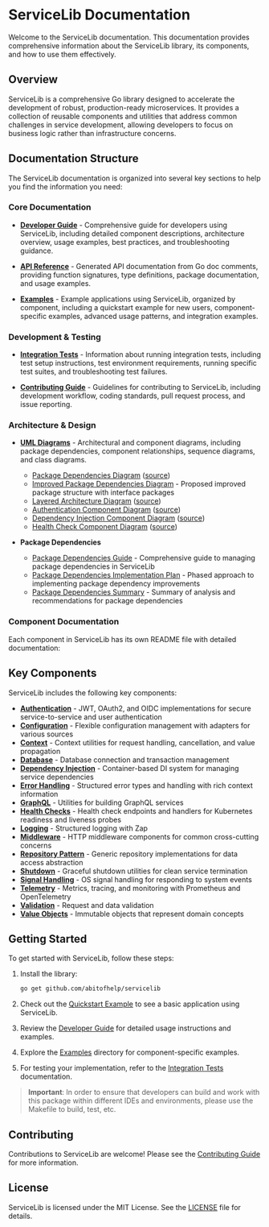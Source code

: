 # ServiceLib Documentation

Welcome to the ServiceLib documentation. This documentation provides comprehensive information about the ServiceLib library, its components, and how to use them effectively.

## Overview

ServiceLib is a comprehensive Go library designed to accelerate the development of robust, production-ready microservices. It provides a collection of reusable components and utilities that address common challenges in service development, allowing developers to focus on business logic rather than infrastructure concerns.

## Documentation Structure

The ServiceLib documentation is organized into several key sections to help you find the information you need:

### Core Documentation

- **[Developer Guide](ServiceLib_Developer_Guide.md)** - Comprehensive guide for developers using ServiceLib, including detailed component descriptions, architecture overview, usage examples, best practices, and troubleshooting guidance.

- **[API Reference](https://pkg.go.dev/github.com/abitofhelp/servicelib)** - Generated API documentation from Go doc comments, providing function signatures, type definitions, package documentation, and usage examples.

- **[Examples](../EXAMPLES/README.md)** - Example applications using ServiceLib, organized by component, including a quickstart example for new users, component-specific examples, advanced usage patterns, and integration examples.

### Development & Testing

- **[Integration Tests](Integration_Tests.md)** - Information about running integration tests, including test setup instructions, test environment requirements, running specific test suites, and troubleshooting test failures.

- **[Contributing Guide](../CONTRIBUTING.md)** - Guidelines for contributing to ServiceLib, including development workflow, coding standards, pull request process, and issue reporting.

### Architecture & Design

- **[UML Diagrams](diagrams/README.md)** - Architectural and component diagrams, including package dependencies, component relationships, sequence diagrams, and class diagrams.
  - [Package Dependencies Diagram](diagrams/svg/package_dependencies.svg) ([source](diagrams/source/package_dependencies.puml))
  - [Improved Package Dependencies Diagram](diagrams/source/improved_package_dependencies.puml) - Proposed improved package structure with interface packages
  - [Layered Architecture Diagram](diagrams/svg/layered_architecture.svg) ([source](diagrams/source/layered_architecture.puml))
  - [Authentication Component Diagram](diagrams/svg/auth_component.svg) ([source](diagrams/source/auth_component.puml))
  - [Dependency Injection Component Diagram](diagrams/svg/di_component.svg) ([source](diagrams/source/di_component.puml))
  - [Health Check Component Diagram](diagrams/svg/health_component.svg) ([source](diagrams/source/health_component.puml))

- **Package Dependencies**
  - [Package Dependencies Guide](Package_Dependencies_Guide.md) - Comprehensive guide to managing package dependencies in ServiceLib
  - [Package Dependencies Implementation Plan](Package_Dependencies_Implementation_Plan.md) - Phased approach to implementing package dependency improvements
  - [Package Dependencies Summary](Package_Dependencies_Summary.md) - Summary of analysis and recommendations for package dependencies

### Component Documentation

Each component in ServiceLib has its own README file with detailed documentation:

## Key Components

ServiceLib includes the following key components:

- **[Authentication](../auth/README.md)** - JWT, OAuth2, and OIDC implementations for secure service-to-service and user authentication
- **[Configuration](../config/README.md)** - Flexible configuration management with adapters for various sources
- **[Context](../context/README.md)** - Context utilities for request handling, cancellation, and value propagation
- **[Database](../db/README.md)** - Database connection and transaction management
- **[Dependency Injection](../di/README.md)** - Container-based DI system for managing service dependencies
- **[Error Handling](../errors/README.md)** - Structured error types and handling with rich context information
- **[GraphQL](../graphql/README.md)** - Utilities for building GraphQL services
- **[Health Checks](../health/README.md)** - Health check endpoints and handlers for Kubernetes readiness and liveness probes
- **[Logging](../logging/README.md)** - Structured logging with Zap
- **[Middleware](../middleware/README.md)** - HTTP middleware components for common cross-cutting concerns
- **[Repository Pattern](../repository/README.md)** - Generic repository implementations for data access abstraction
- **[Shutdown](../shutdown/README.md)** - Graceful shutdown utilities for clean service termination
- **[Signal Handling](../signal/README.md)** - OS signal handling for responding to system events
- **[Telemetry](../telemetry/README.md)** - Metrics, tracing, and monitoring with Prometheus and OpenTelemetry
- **[Validation](../validation/README.md)** - Request and data validation
- **[Value Objects](../valueobject/README.md)** - Immutable objects that represent domain concepts

## Getting Started

To get started with ServiceLib, follow these steps:

1. Install the library:
   ```bash
   go get github.com/abitofhelp/servicelib
   ```

2. Check out the [Quickstart Example](../EXAMPLES/quickstart/main.go) to see a basic application using ServiceLib.

3. Review the [Developer Guide](ServiceLib_Developer_Guide.md) for detailed usage instructions and examples.

4. Explore the [Examples](../EXAMPLES/) directory for component-specific examples.

5. For testing your implementation, refer to the [Integration Tests](Integration_Tests.md) documentation.

> **Important**: In order to ensure that developers can build and work with this package within different IDEs and environments, please use the Makefile to build, test, etc.

## Contributing

Contributions to ServiceLib are welcome! Please see the [Contributing Guide](../CONTRIBUTING.md) for more information.

## License

ServiceLib is licensed under the MIT License. See the [LICENSE](../LICENSE) file for details.
